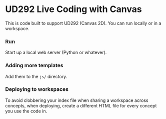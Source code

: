 UD292 Live Coding with Canvas
=================

This is code built to support UD292 (Canvas 2D). You can run locally or in a workspace.

### Run

Start up a local web server (Python or whatever).

### Adding more templates

Add them to the `js/` directory.

### Deploying to workspaces

To avoid clobbering your index file when sharing a workspace across concepts, when deploying, create a different HTML file for every concept you use the code in.
